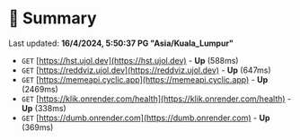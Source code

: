 # 📖 Summary
Last updated: **16/4/2024, 5:50:37 PG "Asia/Kuala_Lumpur"**

- `GET` [https://hst.ujol.dev](https://hst.ujol.dev) - **Up** (588ms)
- `GET` [https://reddviz.ujol.dev](https://reddviz.ujol.dev) - **Up** (647ms)
- `GET` [https://memeapi.cyclic.app](https://memeapi.cyclic.app) - **Up** (2469ms)
- `GET` [https://klik.onrender.com/health](https://klik.onrender.com/health) - **Up** (338ms)
- `GET` [https://dumb.onrender.com](https://dumb.onrender.com) - **Up** (369ms)
